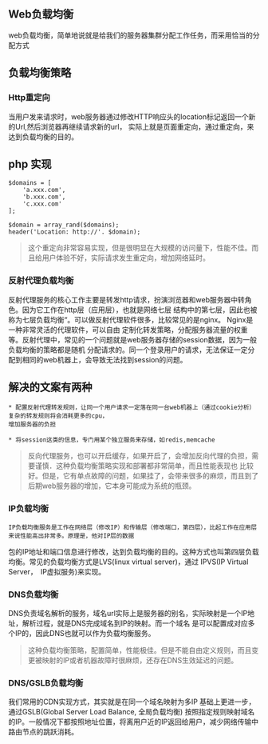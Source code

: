 ## Web负载均衡

web负载均衡，简单地说就是给我们的服务器集群分配工作任务，而采用恰当的分配方式

## 负载均衡策略

### Http重定向

当用户发来请求时，web服务器通过修改HTTP响应头的location标记返回一个新的Url,然后浏览器再继续请求新的url，
实际上就是页面重定向，通过重定向，来达到负载均衡的目的。

## php 实现

```
$domains = [
    'a.xxx.com',
    'b.xxx.com',
    'c.xxx.com'
];

$domain = array_rand($domains);
header('Location: http://'. $domain);
```

> 这个重定向非常容易实现，但是很明显在大规模的访问量下，性能不佳。而且给用户体验不好，实际请求发生重定向，增加网络延时。

### 反射代理负载均衡

反射代理服务的核心工作主要是转发http请求，扮演浏览器和web服务器中转角色。因为它工作在http层（应用层），也就是网络七层
结构中的第七层，因此也被称为七层负载均衡“。可以做反射代理软件很多，比较常见的是nginx。 Nginx是一种非常灵活的代理软件，可以自由
定制化转发策略，分配服务器流量的权重等。反射代理中，常见的一个问题就是web服务器存储的session数据，因为一般负载均衡的策略都是随机
分配请求的。同一个登录用户的请求，无法保证一定分配到相同的web机器上，会导致无法找到session的问题。

## 解决的文案有两种

    * 配置反射代理转发规则，让同一个用户请求一定落在同一台web机器上（通过cookie分析）复杂的转发规则将会消耗更多的cpu，
    增加服务器的负担

    * 将session这类的信息，专门用某个独立服务来存储，如redis,memcache

> 反向代理服务，也可以开启缓存，如果开启了，会增加反向代理的负担，需要谨慎．这种负载均衡策略实现和部署都非常简单，而且性能表现也
比较好。但是，它有单点故障的问题，如果挂了，会带来很多的麻烦，而且到了后期web服务器的增加，它本身可能成为系统的瓶颈。

### IP负载均衡

    IP负载均衡服务是工作在网络层（修改IP）和传输层（修改端口，第四层），比起工作在应用层来说性能高出非常多。原理是，他对IP层的数据
包的IP地址和端口信息进行修改，达到负载均衡的目的。这种方式也叫第四层负载均衡。常见的负载均衡方式是LVS(linux virtual server)，通过
IPVS(IP Virtual Server，　IP虚拟服务)来实现。


### DNS负载均衡

DNS负责域名解析的服务，域名url实际上是服务器的别名，实际映射是一个IP地址，解析过程，就是DNS完成域名到IP的映射。而一个域名
是可以配置成对应多个IP的，因此DNS也就可以作为负载均衡服务。

>这种负载均衡策略，配置简单，性能极佳。但是不能自由定义规则，而且变更被映射的IP或者机器故障时很麻烦，还存在DNS生效延迟的问题。


### DNS/GSLB负载均衡

我们常用的CDN实现方式，其实就是在同一个域名映射为多IP 基础上更进一步，通过GSLB(Global Server Load Balance, 全局负载均衡)
按照指定规则映射域名的IP。一般情况下都按照地址位置，将离用户近的IP返回给用户，减少网络传输中路由节点的跳跃消耗。
